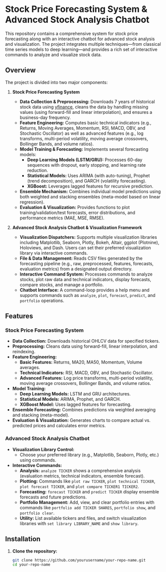 # Stock Price Forecasting System & Advanced Stock Analysis Chatbot

This repository contains a comprehensive system for stock price forecasting along with an interactive chatbot for advanced stock analysis and visualization. The project integrates multiple techniques—from classical time series models to deep learning—and provides a rich set of interactive commands to analyze and visualize stock data.

## Overview

The project is divided into two major components:

1. **Stock Price Forecasting System**
   - **Data Collection & Preprocessing:** Downloads 7 years of historical stock data using [yfinance](https://pypi.org/project/yfinance/), cleans the data by handling missing values (using forward-fill and linear interpolation), and ensures a business-day frequency.
   - **Feature Engineering:** Computes basic technical indicators (e.g., Returns, Moving Averages, Momentum, RSI, MACD, OBV, and Stochastic Oscillator) as well as advanced features (e.g., log transforms, multi-period volatility, moving average crossovers, Bollinger Bands, and volume ratios).
   - **Model Training & Forecasting:** Implements several forecasting models:
     - **Deep Learning Models (LSTM/GRU):** Processes 60-day sequences with dropout, early stopping, and learning rate reduction.
     - **Statistical Models:** Uses ARIMA (with auto-tuning), Prophet (trend decomposition), and GARCH (volatility forecasting).
     - **XGBoost:** Leverages lagged features for recursive prediction.
   - **Ensemble Mechanism:** Combines individual model predictions using both weighted and stacking ensembles (meta-model based on linear regression).
   - **Evaluation & Visualization:** Provides functions to plot training/validation/test forecasts, error distributions, and performance metrics (MAE, MSE, RMSE).

2. **Advanced Stock Analysis Chatbot & Visualization Framework**
   - **Visualization Dispatchers:** Supports multiple visualization libraries including Matplotlib, Seaborn, Plotly, Bokeh, Altair, ggplot (Plotnine), Holoviews, and Dash. Users can set their preferred visualization library via interactive commands.
   - **File & Data Management:** Reads CSV files generated by the forecasting pipeline (e.g., raw, preprocessed, features, forecasts, evaluation metrics) from a designated output directory.
   - **Interactive Command System:** Processes commands to analyze stocks, plot raw data and technical indicators, display forecasts, compare stocks, and manage a portfolio.
   - **Chatbot Interface:** A command-loop provides a help menu and supports commands such as `analyze`, `plot`, `forecast`, `predict`, and `portfolio` operations.

## Features

### Stock Price Forecasting System
- **Data Collection:** Downloads historical OHLCV data for specified tickers.
- **Preprocessing:** Cleans data using forward-fill, linear interpolation, and reindexing.
- **Feature Engineering:** 
  - **Basic Features:** Returns, MA20, MA50, Momentum, Volume averages.
  - **Technical Indicators:** RSI, MACD, OBV, and Stochastic Oscillator.
  - **Advanced Features:** Log price transforms, multi-period volatility, moving average crossovers, Bollinger Bands, and volume ratios.
- **Model Training:**
  - **Deep Learning Models:** LSTM and GRU architectures.
  - **Statistical Models:** ARIMA, Prophet, and GARCH.
  - **XGBoost Model:** Uses lagged features for forecasting.
- **Ensemble Forecasting:** Combines predictions via weighted averaging and stacking (meta-model).
- **Evaluation & Visualization:** Generates charts to compare actual vs. predicted prices and calculates error metrics.

### Advanced Stock Analysis Chatbot
- **Visualization Library Control:**  
  - Choose your preferred library (e.g., Matplotlib, Seaborn, Plotly, etc.) using commands.
- **Interactive Commands:**
  - **Analysis:** `analyze TICKER` shows a comprehensive analysis (evaluation metrics, technical indicators, ensemble forecast).
  - **Plotting:** Commands like `plot raw TICKER`, `plot technical TICKER`, `plot forecast TICKER`, and `plot compare TICKER1 TICKER2`.
  - **Forecasting:** `forecast TICKER` and `predict TICKER` display ensemble forecasts and future predictions.
  - **Portfolio Management:** Add, view, and clear portfolio entries with commands like `portfolio add TICKER SHARES`, `portfolio show`, and `portfolio clear`.
  - **Utility:** List available tickers and files, and switch visualization libraries with `set library LIBRARY_NAME` and `show library`.

## Installation

1. **Clone the repository:**
   ```bash
   git clone https://github.com/yourusername/your-repo-name.git
   cd your-repo-name
